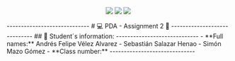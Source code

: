 <p align="center">
  <img src="https://img.shields.io/badge/Estado-En%20Desarrollo-blue?style=flat-square">
  <img src="https://img.shields.io/badge/Lenguaje-C%2B%2B-orange?style=flat-square">
  <img src="https://img.shields.io/badge/Teoría-Autómatas-green?style=flat-square">
</p>
-----------------------------
# 💻 PDA - Assignment 2 👾
-----------------------------
## 📌 Student´s information:
-----------------------------
- **Full names:** Andrés Felipe Vélez Alvarez - Sebastián Salazar Henao - Simón Mazo Gómez
- **Class number:** 
------------------------------


